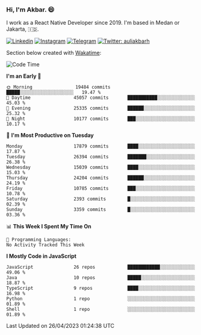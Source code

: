 ### Hi,  I'm Akbar. 😄

I work as a React Native Developer since 2019. I'm based in Medan or Jakarta, :indonesia:. 

<!-- 🔭 Take a look at my [LinkedIn](https://www.linkedin.com/in/aulia-akbar-harahap/) profile. -->

<!-- For now I still don't have a repository to be proud of, but I'm working on it. -->

[![Linkedin](https://img.shields.io/badge/-Aulia%20Akbar%20Harahap-blue?style=flat-square&labelColor=gray&logo=Linkedin&logoColor=white&link=https://www.linkedin.com/in/aulia-akbar-harahap)](https://www.linkedin.com/in/aulia-akbar-harahap)
[![Instagram](https://img.shields.io/badge/-@auliakbarh-orange?style=flat-square&labelColor=gray&logo=Instagram&logoColor=white&link=https://www.instagram.com/auliakbarh)](https://www.instagram.com/auliakbarh)
[![Telegram](https://img.shields.io/badge/-auliakbarh-informational?style=flat-square&labelColor=gray&logo=telegram&logoColor=white&link=https://t.me/auliakbarh)](https://t.me/auliakbarh)
[![Twitter: auliakbarh](https://img.shields.io/twitter/follow/auliakbarh?style=social)](https://twitter.com/auliakbarh)

Section below created with [Wakatime](https://wakatime.com/):
<!--START_SECTION:waka-->
![Code Time](http://img.shields.io/badge/Code%20Time-48%20hrs%2029%20mins-blue)

**I'm an Early 🐤** 

```text
🌞 Morning                19484 commits       █████░░░░░░░░░░░░░░░░░░░░   19.47 % 
🌆 Daytime                45057 commits       ███████████░░░░░░░░░░░░░░   45.03 % 
🌃 Evening                25335 commits       ██████░░░░░░░░░░░░░░░░░░░   25.32 % 
🌙 Night                  10177 commits       ███░░░░░░░░░░░░░░░░░░░░░░   10.17 % 
```
📅 **I'm Most Productive on Tuesday** 

```text
Monday                   17879 commits       ████░░░░░░░░░░░░░░░░░░░░░   17.87 % 
Tuesday                  26394 commits       ███████░░░░░░░░░░░░░░░░░░   26.38 % 
Wednesday                15039 commits       ████░░░░░░░░░░░░░░░░░░░░░   15.03 % 
Thursday                 24204 commits       ██████░░░░░░░░░░░░░░░░░░░   24.19 % 
Friday                   10785 commits       ███░░░░░░░░░░░░░░░░░░░░░░   10.78 % 
Saturday                 2393 commits        █░░░░░░░░░░░░░░░░░░░░░░░░   02.39 % 
Sunday                   3359 commits        █░░░░░░░░░░░░░░░░░░░░░░░░   03.36 % 
```


📊 **This Week I Spent My Time On** 

```text
💬 Programming Languages: 
No Activity Tracked This Week
```

**I Mostly Code in JavaScript** 

```text
JavaScript               26 repos            ████████████░░░░░░░░░░░░░   49.06 % 
Java                     10 repos            █████░░░░░░░░░░░░░░░░░░░░   18.87 % 
TypeScript               9 repos             ████░░░░░░░░░░░░░░░░░░░░░   16.98 % 
Python                   1 repo              ░░░░░░░░░░░░░░░░░░░░░░░░░   01.89 % 
Shell                    1 repo              ░░░░░░░░░░░░░░░░░░░░░░░░░   01.89 % 
```




 Last Updated on 26/04/2023 01:24:38 UTC
<!--END_SECTION:waka-->


<!--
**auliakbarh/auliakbarh** is a ✨ _special_ ✨ repository because its `README.md` (this file) appears on your GitHub profile.

Here are some ideas to get you started:

- 🔭 I’m currently working on ...
- 🌱 I’m currently learning ...
- 👯 I’m looking to collaborate on ...
- 🤔 I’m looking for help with ...
- 💬 Ask me about ...
- 📫 How to reach me: ...
- 😄 Pronouns: ...
- ⚡ Fun fact: ...
-->
